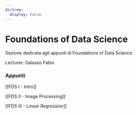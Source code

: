 ```yaml
---
dirtree:
  display: False
---
```


# Foundations of Data Science

Sezione dedicata agli appunti di Foundations of Data Science

Lecturer: Galasso Fabio

### Appunti

[[FDS I - Intro]]

[[FDS II - Image Processing]]

[[FDS III - Linear Regression]]